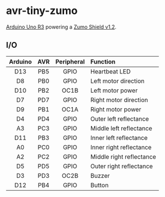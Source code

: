 # avr-tiny-zumo
[Arduino Uno R3](https://store.arduino.cc/usa/arduino-uno-rev3) powering a [Zumo Shield v1.2](https://www.pololu.com/product/2508).

## I/O
| Arduino | AVR | Peripheral | Function                 |
|:-------:|:---:|:----------:|:-------------------------|
|   D13   | PB5 |    GPIO    | Heartbeat LED            |
|   D8    | PB0 |    GPIO    | Left motor direction     |
|   D10   | PB2 |    OC1B    | Left motor power         |
|   D7    | PD7 |    GPIO    | Right motor direction    |
|   D9    | PB1 |    OC1A    | Right motor power        |
|   D4    | PD4 |    GPIO    | Outer left reflectance   |
|   A3    | PC3 |    GPIO    | Middle left reflectance  |
|   D11   | PB3 |    GPIO    | Inner left reflectance   |
|   A0    | PC0 |    GPIO    | Inner right reflectance  |
|   A2    | PC2 |    GPIO    | Middle right reflectance |
|   D5    | PD5 |    GPIO    | Outer right reflectance  |
|   D3    | PD3 |    OC2B    | Buzzer                   |
|   D12   | PB4 |    GPIO    | Button                   |
